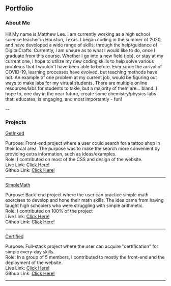 ## Portfolio


### About Me

Hi! My name is Matthew Lee. I am currently working as a high school science teacher in Houston, Texas. I began coding in the summer of 2020, and have developed a wide range of skills; through the help/guidance of DigitalCrafts. Currently, I am unsure as to what I would like to do, once I graduate from this course. Whether I go into a new field (job), or stay at my current one, I hope to utilize my new coding skills to help solve various problems that I wouldn't have been able to before. Ever since the arrival of COVID-19, learning processes have evolved, but teaching methods have not. An example of one problem at my current job, would be figuring out ways to make labs for my virtual students. There are multiple online resources/labs for students to takle, but a majority of them are... bland. I hope to, one day in the near future, create some chemistry/physics labs that: educates, is engaging, and most importantly - fun!


--
### Projects

[GetInked](https://get-inked.netlify.app/)

Purpose: Front-end project where a user could search for a tattoo shop in their local area. The purpose was to make the search more convenient by providing extra information, such as ideas/examples.<br>
Role: I contributed on most of the CSS and design of the website.<br>
Live Link: [Click Here!](https://get-inked.netlify.app/)<br>
Github Link: [Click Here!](https://github.com/Joe-dev13/Get-Inked)



---
[SimpleMath](https://simple-math-heroku.herokuapp.com/login)

Purpose: Back-end project where the user can practice simple math exercises to develop and hone their math skills. The idea came from having taught high schoolers who were struggling with simple arithmetic.<br>
Role: I contributed on 100% of the project<br>
Live Link: [Click Here!](https://simple-math-heroku.herokuapp.com/login)<br>
Github Link: [Click Here!](https://github.com/MatthewLee4/SimpleMath)



---
[Certified](https://capstone-certified.herokuapp.com/)

Purpose: Full-stack project where the user can acquire "certification" for simple every-day skills.<br>
Role: In a group of 5 members, I contributed to mostly the front-end and the deployment of the website.<br>
Live Link: [Click Here!](https://capstone-certified.herokuapp.com/)<br>
Github Link: [Click Here!](https://github.com/MatthewLee4/certified)


<!-- 
- [Project 1 Title](http://example.com/)
- [Project 2 Title](http://example.com/)
- [Project 3 Title](http://example.com/)
- [Project 4 Title](http://example.com/)
- [Project 5 Title](http://example.com/) -->

---
